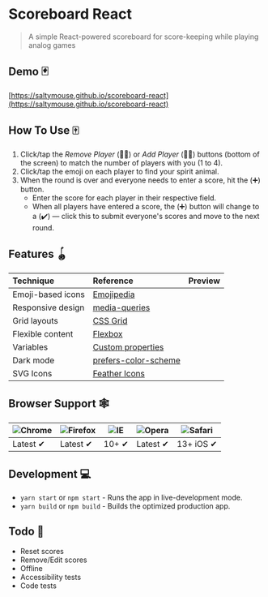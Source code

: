 # Scoreboard React

> A simple React-powered scoreboard for score-keeping while playing analog games

## Demo 🃏

[https://saltymouse.github.io/scoreboard-react](https://saltymouse.github.io/scoreboard-react)

## How To Use 🀄️

1. Click/tap the _Remove Player_ (👤➖) or _Add Player_ (👤➕) buttons (bottom of the screen) to match the number of players with you (1 to 4).
2. Click/tap the emoji on each player to find your spirit animal.
3. When the round is over and everyone needs to enter a score, hit the (➕) button.
   - Enter the score for each player in their respective field.
   - When all players have entered a score, the (➕) button will change to a (✔️) — click this to submit everyone's scores and move to the next round.

## Features 🪀

| Technique         | Reference                                                                                                     | Preview |
| :---------------- | :------------------------------------------------------------------------------------------------------------ | :------ |
| Emoji-based icons | [Emojipedia](https://emojipedia.org/nature/)                                                                  |
| Responsive design | [media-queries](https://developer.mozilla.org/en-US/docs/Web/CSS/Media_Queries/Using_media_queries)           |
| Grid layouts      | [CSS Grid](https://developer.mozilla.org/en-US/docs/Web/CSS/CSS_Grid_Layout/Basic_Concepts_of_Grid_Layout)    |
| Flexible content  | [Flexbox](https://developer.mozilla.org/en-US/docs/Web/CSS/CSS_Flexible_Box_Layout/Basic_Concepts_of_Flexbox) |
| Variables         | [Custom properties](https://developer.mozilla.org/en-US/docs/Web/CSS/Using_CSS_custom_properties)             |
| Dark mode         | [prefers-color-scheme](https://developer.mozilla.org/en-US/docs/Web/CSS/@media/prefers-color-scheme)          |
| SVG Icons         | [Feather Icons](https://feathericons.com/)                                                                    |

## Browser Support 🕸

| ![Chrome](https://raw.githubusercontent.com/alrra/browser-logos/master/src/chrome/chrome_48x48.png) | ![Firefox](https://raw.githubusercontent.com/alrra/browser-logos/master/src/firefox/firefox_48x48.png) | ![IE](https://raw.githubusercontent.com/alrra/browser-logos/master/src/edge/edge_48x48.png) | ![Opera](https://raw.githubusercontent.com/alrra/browser-logos/master/src/opera/opera_48x48.png) | ![Safari](https://raw.githubusercontent.com/alrra/browser-logos/master/src/safari-ios/safari-ios_48x48.png) |
| --------------------------------------------------------------------------------------------------- | ------------------------------------------------------------------------------------------------------ | ------------------------------------------------------------------------------------------- | ------------------------------------------------------------------------------------------------ | ----------------------------------------------------------------------------------------------------------- |
| Latest ✔                                                                                            | Latest ✔                                                                                               | 10+ ✔                                                                                       | Latest ✔                                                                                         | 13+ iOS ✔                                                                                                   |

## Development 💻

- `yarn start` or `npm start` - Runs the app in live-development mode.
- `yarn build` or `npm build` - Builds the optimized production app.

## Todo 🧩

- Reset scores
- Remove/Edit scores
- Offline
- Accessibility tests
- Code tests
